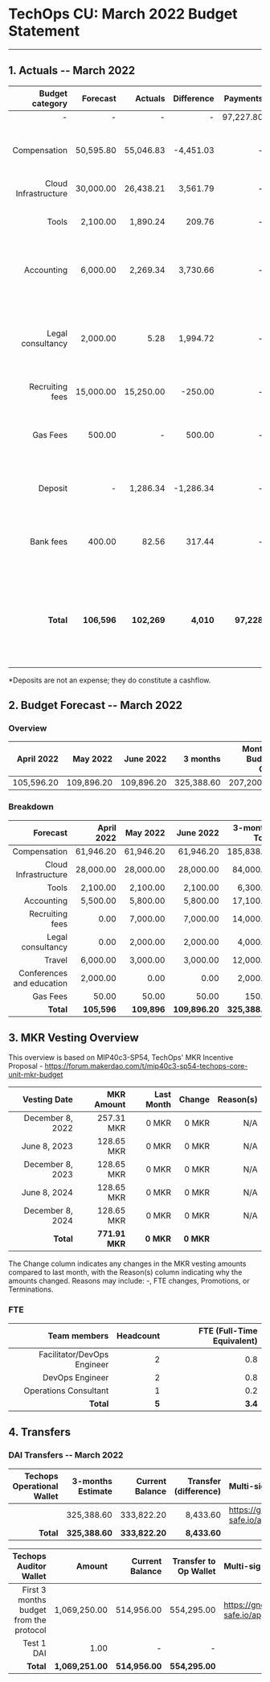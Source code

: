 # TechOps CU: March 2022 Budget Statement

---

## 1. Actuals -- March 2022

|Budget category|Forecast|Actuals|Difference|Payments|Difference reason(s)|
|------------:|---------:|---------:|-------:|-----------------:|-------------:|
|-|-|-|-|97,227.80|-|
|Compensation|50,595.80|55,046.83|-4,451.03|-|Repaying debt to one of the contractors for Jan-Mar|
|Cloud Infrastructure|30,000.00|26,438.21|3,561.79|-|Safety buffer|
|Tools|2,100.00|1,890.24|209.76|-|Some tools bills depend on usage that month|
|Accounting|6,000.00|2,269.34|3,730.66|-|Sent less funds to Accountable than expected|
|Legal consultancy|2,000.00|5.28|1,994.72|-|Prepayment from previous month, in March we paid remaining amount|
|Recruiting fees|15,000.00|15,250.00|-250.00|-|2 new hires|
|Gas Fees|500.00|-|500.00|-|No gas costs due to big gas investment the previous month|
|Deposit|-|1,286.34|-1,286.34|-|Last Employee contract deposit|
|Bank fees|400.00|82.56|317.44|-|Still figuring out the new bank and consistent amount of monthly txs|
|**Total**|**106,596**|**102,269**|**4,010**|**97,228**|**Difference between Actuals total and Payments total due to not clearly established process**|

*Deposits are not an expense; they do constitute a cashflow.

## 2. Budget Forecast -- March 2022

### Overview

|April 2022|May 2022|June 2022|3 months|Monthly Budget Cap|Qly Budget Cap|Annual Budget Cap + Buffer|
|------------:|---------:|---------:|-------:|-----------------:|-------------:|-------------------------:|
|105,596.20|109,896.20|109,896.20|325,388.60|207,200.00|621,600.00|2,486,400.00|

### Breakdown
|Forecast|April 2022|May 2022|June 2022|3-months Total|Qly Budget Cap|
|------------:|---------:|---------:|-------:|-----------------:|-------------:|
|Compensation|61,946.20|61,946.20|61,946.20|185,838.60|218,000.00|
|Cloud Infrastructure|28,000.00|28,000.00|28,000.00|84,000.00|171,000.00|
|Tools|2,100.00|2,100.00|2,100.00|6,300.00|13,500.00|
|Accounting|5,500.00|5,800.00|5,800.00|17,100.00|7,500.00|
|Recruiting fees|0.00|7,000.00|7,000.00|14,000.00|15,000.00|
|Legal consultancy|0.00|2,000.00|2,000.00|4,000.00|12,500.00|
|Travel|6,000.00|3,000.00|3,000.00|12,000.00|15,750.00|
|Conferences and education|2,000.00|0.00|0.00|2,000.00|4,500.00|
|Gas Fees|50.00|50.00|50.00|150.00|-|
|**Total**|**105,596**|**109,896**|**109,896.20**|**325,388.60**|**457,750.00**|


## 3. MKR Vesting Overview

This overview is based on MIP40c3-SP54, TechOps' MKR Incentive Proposal - https://forum.makerdao.com/t/mip40c3-sp54-techops-core-unit-mkr-budget

|Vesting Date|MKR Amount|Last Month|Change|Reason(s)|
|---------------:|---------:|---------:|-------:|-----------------:|
|December 8, 2022|257.31 MKR|0 MKR|0 MKR|N/A|
|June 8, 2023|128.65 MKR|0 MKR|0 MKR|N/A|
|December 8, 2023|128.65 MKR|0 MKR|0 MKR|N/A|
|June 8, 2024|128.65 MKR|0 MKR|0 MKR|N/A|
|December 8, 2024|128.65 MKR|0 MKR|0 MKR|N/A|
|**Total**|**771.91 MKR**|**0 MKR**|**0 MKR**||

The Change column indicates any changes in the MKR vesting amounts compared to last month, with the Reason(s) column indicating why the amounts changed. Reasons may include: -, FTE changes, Promotions, or Terminations.

### FTE

|Team members|Headcount|FTE (Full-Time Equivalent)|
|---------------:|---------:|---------:|
|Facilitator/DevOps Engineer|2|0.8|
|DevOps Engineer|2|0.8|
|Operations Consultant|1|0.2|
|**Total**|**5**|**3.4**|

## 4. Transfers

### DAI Transfers -- March 2022

|Techops Operational Wallet|3-months Estimate|Current Balance|Transfer (difference)|Multi-sig Address|
|------------------------------:|---------:|---------:|-------:|:-----------------|
||325,388.60|333,822.20|8,433.60|https://gnosis-safe.io/app/eth:0x1a3DA79ee7dB30466cA752DE6a75DEf5e635b2f6/balances|
|**Total**|**325,388.60**|**333,822.20**|**8,433.60**||


|Techops Auditor Wallet|Amount|Current Balance|Transfer to Op Wallet|Multi-sig Address|
|------------------------------:|---------:|---------:|-------:|:-----------------|
|First 3 months budget from the protocol|1,069,250.00|514,956.00|554,295.00|https://gnosis-safe.io/app/eth:0x2dC0420A736D1F40893B9481D8968E4D7424bC0B/balances|
|Test 1 DAI|1.00|-|-||
|**Total**|**1,069,251.00**|**514,956.00**|**554,295.00**|
